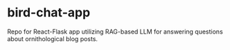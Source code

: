 # bird-chat-app
Repo for React-Flask app utilizing RAG-based LLM for answering questions about ornithological blog posts.
